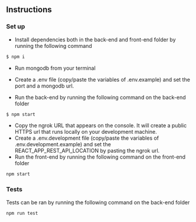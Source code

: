 ## Instructions

### Set up 

- Install dependencies both in the back-end and front-end folder by running the following command
```sh
$ npm i
```
- Run mongodb from your terminal

- Create a .env file (copy/paste the variables of .env.example) and set the port and a mongodb url.

- Run the back-end by running the following command on the back-end folder
```sh
$ npm start
```
- Copy the ngrok URL that appears on the console. It will create a public HTTPS url that runs locally on your development machine. 
- Create a .env.development file (copy/paste the variables of .env.development.example) and set the REACT_APP_REST_API_LOCATION by pasting the ngrok url.
- Run the front-end by running the following command  on the front-end folder
```sh
npm start
```
### Tests

Tests can be ran by running the following command on the back-end folder 
```sh
npm run test
```





